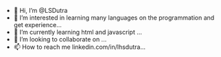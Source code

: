 - 👋 Hi, I’m @LSDutra
- 👀 I’m interested in learning many languages on the programmation and get experience...
- 🌱 I’m currently learning html and javascript ...
- 💞️ I’m looking to collaborate on ...
- 📫 How to reach me linkedin.com/in/lhsdutra...

<!---
LSDutra/LSDutra is a ✨ special ✨ repository because its `README.md` (this file) appears on your GitHub profile.
You can click the Preview link to take a look at your changes.
--->
